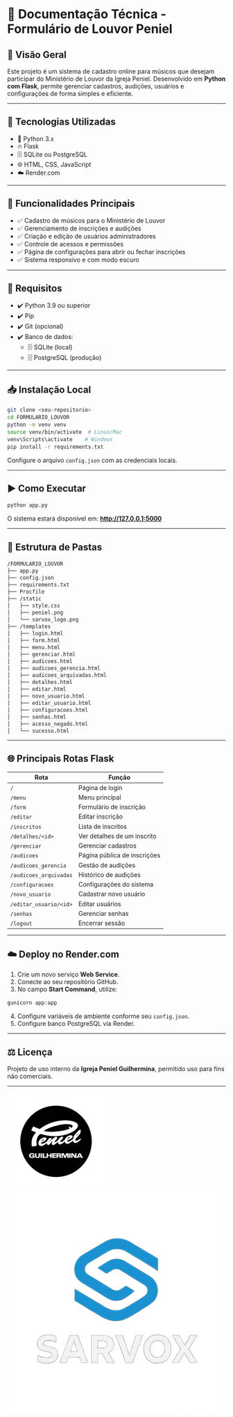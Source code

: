 
# 📄 Documentação Técnica - Formulário de Louvor Peniel

## 📌 Visão Geral
Este projeto é um sistema de cadastro online para músicos que desejam participar do Ministério de Louvor da Igreja Peniel. Desenvolvido em **Python com Flask**, permite gerenciar cadastros, audições, usuários e configurações de forma simples e eficiente.

---

## 🚀 Tecnologias Utilizadas
- 🐍 Python 3.x
- 🔥 Flask
- 🗄️ SQLite ou PostgreSQL
- 🌐 HTML, CSS, JavaScript
- ☁️ Render.com

---

## 🧠 Funcionalidades Principais
- ✅ Cadastro de músicos para o Ministério de Louvor
- ✅ Gerenciamento de inscrições e audições
- ✅ Criação e edição de usuários administradores
- ✅ Controle de acessos e permissões
- ✅ Página de configurações para abrir ou fechar inscrições
- ✅ Sistema responsivo e com modo escuro

---

## 🔧 Requisitos
- ✔️ Python 3.9 ou superior
- ✔️ Pip
- ✔️ Git (opcional)
- ✔️ Banco de dados:
  - 🗄️ SQLite (local)
  - 🗄️ PostgreSQL (produção)

---

## 📥 Instalação Local
```bash
git clone <seu-repositorio>
cd FORMULARIO_LOUVOR
python -m venv venv
source venv/bin/activate  # Linux/Mac
venv\Scripts\activate    # Windows
pip install -r requirements.txt
```
Configure o arquivo `config.json` com as credenciais locais.

---

## ▶️ Como Executar
```bash
python app.py
```
O sistema estará disponível em: **http://127.0.0.1:5000**

---

## 📂 Estrutura de Pastas

```
/FORMULARIO_LOUVOR
├── app.py
├── config.json
├── requirements.txt
├── Procfile
├── /static
│   ├── style.css
│   ├── peniel.png
│   └── sarvox_logo.png
├── /templates
│   ├── login.html
│   ├── form.html
│   ├── menu.html
│   ├── gerenciar.html
│   ├── audicoes.html
│   ├── audicoes_gerencia.html
│   ├── audicoes_arquivadas.html
│   ├── detalhes.html
│   ├── editar.html
│   ├── novo_usuario.html
│   ├── editar_usuario.html
│   ├── configuracoes.html
│   ├── senhas.html
│   ├── acesso_negado.html
│   └── sucesso.html
```

---

## 🌐 Principais Rotas Flask

| Rota                      | Função                                         |
|---------------------------|-------------------------------------------------|
| `/`                       | Página de login                                |
| `/menu`                   | Menu principal                                 |
| `/form`                   | Formulário de inscrição                        |
| `/editar`                 | Editar inscrição                               |
| `/inscritos`              | Lista de inscritos                             |
| `/detalhes/<id>`          | Ver detalhes de um inscrito                    |
| `/gerenciar`              | Gerenciar cadastros                            |
| `/audicoes`               | Página pública de inscrições                   |
| `/audicoes_gerencia`      | Gestão de audições                             |
| `/audicoes_arquivadas`    | Histórico de audições                          |
| `/configuracoes`          | Configurações do sistema                       |
| `/novo_usuario`           | Cadastrar novo usuário                         |
| `/editar_usuario/<id>`    | Editar usuários                                |
| `/senhas`                 | Gerenciar senhas                               |
| `/logout`                 | Encerrar sessão                                |

---

## ☁️ Deploy no Render.com

1. Crie um novo serviço **Web Service**.
2. Conecte ao seu repositório GitHub.
3. No campo **Start Command**, utilize:
```bash
gunicorn app:app
```
4. Configure variáveis de ambiente conforme seu `config.json`.
5. Configure banco PostgreSQL via Render.

---

## ⚖️ Licença
Projeto de uso interno da **Igreja Peniel Guilhermina**, permitido uso para fins não comerciais.

---

![Logo Peniel](static/peniel-removebg-preview.png) ![Logo Sarvox](static/sarvox_logo_0_1.png)

